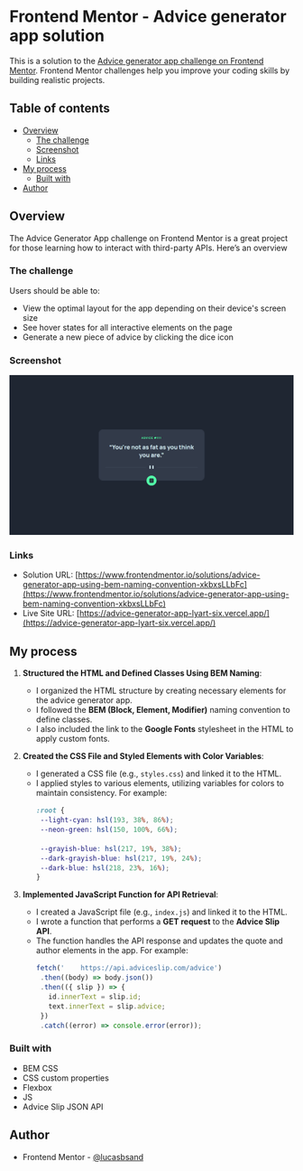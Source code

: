 # Frontend Mentor - Advice generator app solution

This is a solution to the [Advice generator app challenge on Frontend Mentor](https://www.frontendmentor.io/challenges/advice-generator-app-QdUG-13db). Frontend Mentor challenges help you improve your coding skills by building realistic projects.

## Table of contents

- [Overview](#overview)
  - [The challenge](#the-challenge)
  - [Screenshot](#screenshot)
  - [Links](#links)
- [My process](#my-process)
  - [Built with](#built-with)
- [Author](#author)

## Overview

The Advice Generator App challenge on Frontend Mentor is a great project for those learning how to interact with third-party APIs. Here’s an overview

### The challenge

Users should be able to:

- View the optimal layout for the app depending on their device's screen size
- See hover states for all interactive elements on the page
- Generate a new piece of advice by clicking the dice icon

### Screenshot

![screenshot](./screenshot.png)

### Links

- Solution URL: [https://www.frontendmentor.io/solutions/advice-generator-app-using-bem-naming-convention-xkbxsLLbFc](https://www.frontendmentor.io/solutions/advice-generator-app-using-bem-naming-convention-xkbxsLLbFc)
- Live Site URL: [https://advice-generator-app-lyart-six.vercel.app/](https://advice-generator-app-lyart-six.vercel.app/)

## My process

1. **Structured the HTML and Defined Classes Using BEM Naming**:
   - I organized the HTML structure by creating necessary elements for the advice generator app.
   - I followed the **BEM (Block, Element, Modifier)** naming convention to define classes.
   - I also included the link to the **Google Fonts** stylesheet in the HTML to apply custom fonts.

2. **Created the CSS File and Styled Elements with Color Variables**:
   - I generated a CSS file (e.g., `styles.css`) and linked it to the HTML.
   - I applied styles to various elements, utilizing variables for colors to maintain consistency. For example:
     ```css
     :root {
      --light-cyan: hsl(193, 38%, 86%);
      --neon-green: hsl(150, 100%, 66%);

      --grayish-blue: hsl(217, 19%, 38%);
      --dark-grayish-blue: hsl(217, 19%, 24%);
      --dark-blue: hsl(218, 23%, 16%);
     }
     ```

3. **Implemented JavaScript Function for API Retrieval**:
   - I created a JavaScript file (e.g., `index.js`) and linked it to the HTML.
   - I wrote a function that performs a **GET request** to the **Advice Slip API**.
   - The function handles the API response and updates the quote and author elements in the app. For example:
     ```javascript
     fetch('	https://api.adviceslip.com/advice')
      .then((body) => body.json())
      .then(({ slip }) => {
        id.innerText = slip.id;
        text.innerText = slip.advice;
      })
      .catch((error) => console.error(error));
     ```

### Built with

- BEM CSS
- CSS custom properties
- Flexbox
- JS
- Advice Slip JSON API

## Author

- Frontend Mentor - [@lucasbsand](https://www.frontendmentor.io/profile/lucasbsand)

